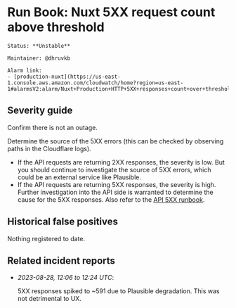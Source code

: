 # Run Book: Nuxt 5XX request count above threshold

```{admonition} Metadata
Status: **Unstable**

Maintainer: @dhruvkb

Alarm link:
- [production-nuxt](https://us-east-1.console.aws.amazon.com/cloudwatch/home?region=us-east-1#alarmsV2:alarm/Nuxt+Production+HTTP+5XX+responses+count+over+threshold)
```

## Severity guide

Confirm there is not an outage.

Determine the source of the 5XX errors (this can be checked by observing paths
in the Cloudflare logs).

- If the API requests are returning 2XX responses, the severity is low. But you
  should continue to investigate the source of 5XX errors, which could be an
  external service like Plausible.
- If the API requests are returning 5XX responses, the severity is high. Further
  investigation into the API side is warranted to determine the cause for the
  5XX responses. Also refer to the
  [API 5XX runbook](/meta/monitoring/runbooks/api_5xx_above_threshold.md).

## Historical false positives

Nothing registered to date.

## Related incident reports

- _2023-08-28, 12:06 to 12:24 UTC_:

  5XX responses spiked to ~591 due to Plausible degradation. This was not
  detrimental to UX.
